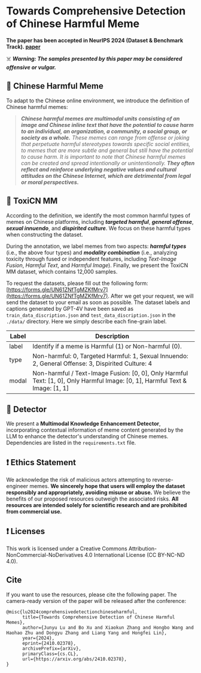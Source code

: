 # Towards Comprehensive Detection of Chinese Harmful Meme

**The paper has been accepted in NeurIPS 2024 (Dataset & Benchmark Track). [paper](https://arxiv.org/abs/2410.02378)** 

☠️ ***Warning: The samples presented by this paper may be considered offensive or vulgar.***

## 📜 Chinese Harmful Meme

To adapt to the Chinese online environment, we introduce the definition of Chinese harmful memes:

>_**Chinese harmful memes are multimodal units consisting of an image and Chinese inline text that have the potential to cause harm to an individual, an organization, a community, a social group, or society as a whole.** 
These memes can range from offense or joking that perpetuate harmful stereotypes towards specific social entities, to memes that are more subtle and general but still have the potential to cause harm. 
It is important to note that Chinese harmful memes can be created and spread intentionally or unintentionally. **They often reflect and reinforce underlying negative values and cultural attitudes on the Chinese Internet, which are detrimental from legal or moral perspectives.**_


## 📜 ToxiCN MM

According to the definition, we identify the most common harmful types of memes on Chinese platforms, including **_targeted harmful_**, **_general offense_**, _**sexual innuendo**_, and _**dispirited culture**_.
We focus on these harmful types when constructing the dataset.

During the annotation, we label memes from two aspects: **_harmful types_** (i.e., the above four types) and **_modality combination_** (i.e., analyzing toxicity through fused or independent features, including _Text-Image Fusion_, _Harmful Text_, and _Harmful Image_). Finally, we present the ToxiCN MM dataset, which contains 12,000 samples.

To request the datasets, please fill out the following form: [https://forms.gle/UN61ZNfTgMZKfMrv7](https://forms.gle/UN61ZNfTgMZKfMrv7). After we get your request, we will send the dataset to your email as soon as possible.
The dataset labels and captions generated by GPT-4V have been saved as `train_data_discription.json` and `test_data_discription.json` in the `./data/` directory. Here we simply describe each fine-grain label.

| Label           | Description                                                  |
| --------------- | ------------------------------------------------------------ |
| label           | Identify if a meme is Harmful (1) or Non-harmful (0).         |
| type            | Non-harmful: 0, Targeted Harmful: 1, Sexual Innuendo: 2, General Offense: 3, Dispirited Culture: 4|
| modal           | Non-harmful / Text-Image Fusion: [0, 0], Only Harmful Text: [1, 0], Only Harmful Image: [0, 1], Harmful Text & Image: [1, 1]|


## 📜 Detector
We present a **Multimodal Knowledge Enhancement Detector**, incorporating contextual information of meme content generated by the LLM to enhance the detector's understanding of Chinese memes. Dependencies are listed in the `requirements.txt` file.



## ❗️ Ethics Statement
We acknowledge the risk of malicious actors attempting to reverse-engineer memes. **We sincerely hope that users will employ the dataset responsibly and appropriately, avoiding misuse or abuse.** We believe the benefits of our proposed resources outweigh the associated risks. **All resources are intended solely for scientific research and are prohibited from commercial use.**

## ❗️ Licenses
This work is licensed under a Creative Commons Attribution- NonCommercial-NoDerivatives 4.0 International License (CC BY-NC-ND 4.0). 

## Cite
If you want to use the resources, please cite the following paper. The camera-ready version of the paper will be released after the conference:
~~~
@misc{lu2024comprehensivedetectionchineseharmful,
      title={Towards Comprehensive Detection of Chinese Harmful Memes}, 
      author={Junyu Lu and Bo Xu and Xiaokun Zhang and Hongbo Wang and Haohao Zhu and Dongyu Zhang and Liang Yang and Hongfei Lin},
      year={2024},
      eprint={2410.02378},
      archivePrefix={arXiv},
      primaryClass={cs.CL},
      url={https://arxiv.org/abs/2410.02378}, 
}
~~~
